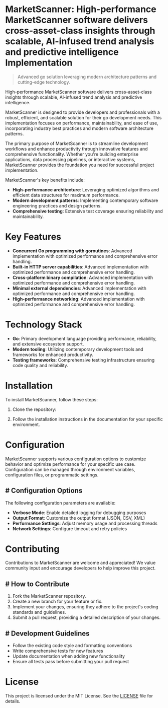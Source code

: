 <!-- fallback_MarketScanner_20251021105937_26110 -->

# MarketScanner: High-performance MarketScanner software delivers cross-asset-class insights through scalable, AI-infused trend analysis and predictive intelligence Implementation
> Advanced go solution leveraging modern architecture patterns and cutting-edge technology.

High-performance MarketScanner software delivers cross-asset-class insights through scalable, AI-infused trend analysis and predictive intelligence.

MarketScanner is designed to provide developers and professionals with a robust, efficient, and scalable solution for their go development needs. This implementation focuses on performance, maintainability, and ease of use, incorporating industry best practices and modern software architecture patterns.

The primary purpose of MarketScanner is to streamline development workflows and enhance productivity through innovative features and comprehensive functionality. Whether you're building enterprise applications, data processing pipelines, or interactive systems, MarketScanner provides the foundation you need for successful project implementation.

MarketScanner's key benefits include:

* **High-performance architecture**: Leveraging optimized algorithms and efficient data structures for maximum performance.
* **Modern development patterns**: Implementing contemporary software engineering practices and design patterns.
* **Comprehensive testing**: Extensive test coverage ensuring reliability and maintainability.

# Key Features

* **Concurrent Go programming with goroutines**: Advanced implementation with optimized performance and comprehensive error handling.
* **Built-in HTTP server capabilities**: Advanced implementation with optimized performance and comprehensive error handling.
* **Cross-platform binary compilation**: Advanced implementation with optimized performance and comprehensive error handling.
* **Minimal external dependencies**: Advanced implementation with optimized performance and comprehensive error handling.
* **High-performance networking**: Advanced implementation with optimized performance and comprehensive error handling.

# Technology Stack

* **Go**: Primary development language providing performance, reliability, and extensive ecosystem support.
* **Modern tooling**: Utilizing contemporary development tools and frameworks for enhanced productivity.
* **Testing frameworks**: Comprehensive testing infrastructure ensuring code quality and reliability.

# Installation

To install MarketScanner, follow these steps:

1. Clone the repository:


2. Follow the installation instructions in the documentation for your specific environment.

# Configuration

MarketScanner supports various configuration options to customize behavior and optimize performance for your specific use case. Configuration can be managed through environment variables, configuration files, or programmatic settings.

## # Configuration Options

The following configuration parameters are available:

* **Verbose Mode**: Enable detailed logging for debugging purposes
* **Output Format**: Customize the output format (JSON, CSV, XML)
* **Performance Settings**: Adjust memory usage and processing threads
* **Network Settings**: Configure timeout and retry policies

# Contributing

Contributions to MarketScanner are welcome and appreciated! We value community input and encourage developers to help improve this project.

## # How to Contribute

1. Fork the MarketScanner repository.
2. Create a new branch for your feature or fix.
3. Implement your changes, ensuring they adhere to the project's coding standards and guidelines.
4. Submit a pull request, providing a detailed description of your changes.

## # Development Guidelines

* Follow the existing code style and formatting conventions
* Write comprehensive tests for new features
* Update documentation when adding new functionality
* Ensure all tests pass before submitting your pull request

# License

This project is licensed under the MIT License. See the [LICENSE](https://github.com/Lyche6666/MarketScanner/blob/main/LICENSE) file for details.
